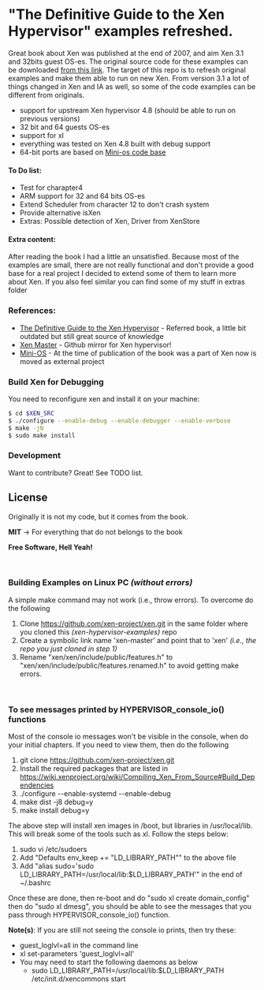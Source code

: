 # "The Definitive Guide to the Xen Hypervisor" examples refreshed.

Great book about Xen was published at the end of 2007, and aim Xen 3.1 and 32bits guest OS-es. The original source code for these examples can be downloaded [from this link]( http://www.informit.com/content/images/9780132349710/sourcecode/9780132349710examples.zip).
The target of this repo is to refresh original examples and make them able to run on new Xen. From version 3.1 a lot of things changed in Xen and IA as well, so some of the code examples can be different from originals.

  - support for upstream Xen hypervisor 4.8 (should be able to run on previous versions)
  - 32 bit and 64 guests OS-es
  - support for xl
  - everything was tested on Xen 4.8 built with debug support
  - 64-bit ports are based on [Mini-os code base](https://github.com/mirage/mini-os)


#### To Do list:
  - Test for charapter4
  - ARM support for 32 and 64 bits OS-es
  - Extend Scheduler from character 12 to don't crash system
  - Provide alternative isXen
  - Extras: Possible detection of Xen, Driver from XenStore
 

#### Extra content:
After reading the book I had a little an unsatisfied. Because most of the examples are small, there are not really functional and don't provide a good base for a real project I decided to extend some of them to learn more about Xen.
If you also feel similar you can find some of my stuff in extras folder


### References:

* [The Definitive Guide to the Xen Hypervisor] - Referred book, a little bit outdated but still great source of knowledge
* [Xen Master] - Github mirror for Xen hypervisor!
* [Mini-OS] - At the time of publication of the book was a part of Xen now is moved as external project


### Build Xen for Debugging

You need to reconfigure xen and install it on your machine:

```sh
$ cd $XEN_SRC
$ ./configure --enable-debug --enable-debugger --enable-verbose
$ make -jN
$ sudo make install
```

### Development

Want to contribute? Great! See TODO list.


License
----
Originally it is not my code, but it comes from the book.

**MIT** -> For everything that do not belongs to the book


**Free Software, Hell Yeah!**

[//]: # (These are reference links used in the body of this note and get stripped out when the markdown processor does its job. There is no need to format nicely because it shouldn't be seen. Thanks SO - http://stackoverflow.com/questions/4823468/store-comments-in-markdown-syntax)


   [The Definitive Guide to the Xen Hypervisor]: <https://www.amazon.com/Definitive-Hypervisor-Prentice-Software-Development/dp/0133582493>
   [Xen Master]: <https://github.com/xen-project/xen>
   [Mini-OS]: <https://github.com/mirage/mini-os>


<br>

### Building Examples on Linux PC *(without errors)*

A simple make command may not work (i.e., throw errors). To overcome do the following
1. Clone https://github.com/xen-project/xen.git in the same folder where you cloned this *(xen-hypervisor-examples)* repo
2. Create a symbolic link name 'xen-master' and point that to 'xen' *(i.e., the repo you just cloned in step 1)*
3. Rename "xen/xen/include/public/features.h" to "xen/xen/include/public/features.renamed.h" to avoid getting make errors.

<br>

### To see messages printed by HYPERVISOR_console_io() functions

Most of the console io messages won't be visible in the console, when do your initial chapters. If you need to view them, then do the following
1. git clone https://github.com/xen-project/xen.git
2. Install the required packages that are listed in https://wiki.xenproject.org/wiki/Compiling_Xen_From_Source#Build_Dependencies
3. ./configure --enable-systemd --enable-debug
4. make dist -j8 debug=y
5. make install debug=y

The above step will install xen images in /boot, but libraries in /usr/local/lib. This will break some of the tools such as xl. Follow the steps below:
1. sudo vi /etc/sudoers
2. Add "Defaults        env_keep += "LD_LIBRARY_PATH"" to the above file
3. Add "alias sudo='sudo LD_LIBRARY_PATH=/usr/local/lib:$LD_LIBRARY_PATH'" in the end of ~/.bashrc

Once these are done, then re-boot and do "sudo xl create domain_config" then do "sudo xl dmesg", you should be able to see the messages that you pass through HYPERVISOR_console_io() function.

**Note(s)**:
If you are still not seeing the console io prints, then try these:
* guest_loglvl=all in the command line
* xl set-parameters 'guest_loglvl=all'
* You may need to start the following daemons as below
  * sudo LD_LIBRARY_PATH=/usr/local/lib:$LD_LIBRARY_PATH /etc/init.d/xencommons start
   
